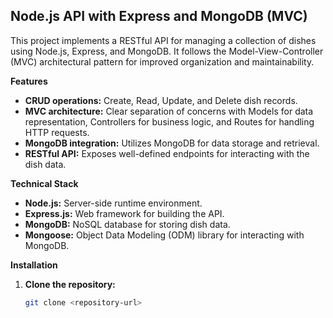 ## Node.js API with Express and MongoDB (MVC)

This project implements a RESTful API for managing a collection of dishes using Node.js, Express, and MongoDB. It follows the Model-View-Controller (MVC) architectural pattern for improved organization and maintainability.

**Features**

- **CRUD operations:** Create, Read, Update, and Delete dish records.
- **MVC architecture:** Clear separation of concerns with Models for data representation, Controllers for business logic, and Routes for handling HTTP requests.
- **MongoDB integration:** Utilizes MongoDB for data storage and retrieval.
- **RESTful API:** Exposes well-defined endpoints for interacting with the dish data.

**Technical Stack**

- **Node.js:** Server-side runtime environment.
- **Express.js:** Web framework for building the API.
- **MongoDB:** NoSQL database for storing dish data.
- **Mongoose:** Object Data Modeling (ODM) library for interacting with MongoDB.

**Installation**

1. **Clone the repository:**

   ```bash
   git clone <repository-url>
